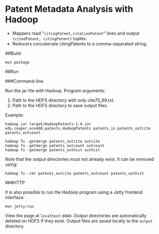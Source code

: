 Patent Metadata Analysis with Hadoop
===========================

* Mappers read "`citingPatent,citationPatent`" lines and output `(citedPatent, citingPatent)` tuples.
* Reducers concatenate citingPatents to a comma-separated string.

##Build

	mvn package

##Run

###Command-line

Run the jar file with Hadoop. Program arguments:

1. Path to the HDFS directory with *only* cite75_99.txt.
2. Path to the HDFS directory to save output files.

Example:

	hadoop jar target/HadoopPatents-1.0.jar edu.cooper.ece460.patents.HadoopPatents patents_in patents_outcite patents_outcount

	hadoop fs -getmerge patents_outcite outcite
	hadoop fs -getmerge patents_outcount outcount
	hadoop fs -getmerge patents_outhist outhist

Note that the output directories must not already exist. It can be removed using:

	hadoop fs -rmr patents_outcite patents_outcount patents_outhist

###HTTP

It is also possible to run the Hadoop program using a Jetty frontend interface:

	mvn jetty:run

View the page at `localhost:8080`. Output directories are automatically deleted 
on HDFS if they exist. Output files are saved locally to the `output` directory.
